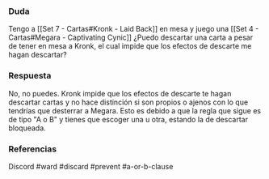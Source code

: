 ### Duda
Tengo a [[Set 7 - Cartas#Kronk - Laid Back]] en mesa y juego una [[Set 4 - Cartas#Megara - Captivating Cynic]] ¿Puedo descartar una carta a pesar de tener en mesa a Kronk, el cual impide que los efectos de descarte me hagan descartar?
### Respuesta
No, no puedes. Kronk impide que los efectos de descarte te hagan descartar cartas y no hace distinción si son propios o ajenos con lo que tendrías que desterrar a Megara. Esto es debido a que la regla que sigue es de tipo "A o B" y tienes que escoger una u otra, estando la de descartar bloqueada.
### Referencias
Discord
#ward #discard #prevent #a-or-b-clause 